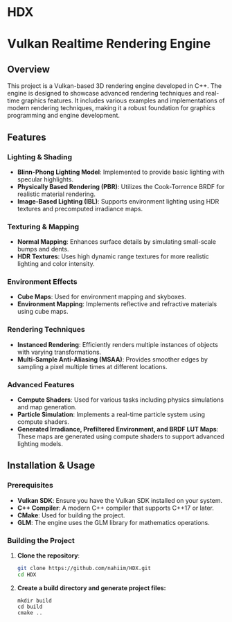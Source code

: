 # HDX
# Vulkan Realtime Rendering Engine

## Overview

This project is a Vulkan-based 3D rendering engine developed in C++. The engine is designed to showcase advanced rendering techniques and real-time graphics features. It includes various examples and implementations of modern rendering techniques, making it a robust foundation for graphics programming and engine development.

## Features

### Lighting & Shading
- **Blinn-Phong Lighting Model**: Implemented to provide basic lighting with specular highlights.
- **Physically Based Rendering (PBR)**: Utilizes the Cook-Torrence BRDF for realistic material rendering.
- **Image-Based Lighting (IBL)**: Supports environment lighting using HDR textures and precomputed irradiance maps.

### Texturing & Mapping
- **Normal Mapping**: Enhances surface details by simulating small-scale bumps and dents.
- **HDR Textures**: Uses high dynamic range textures for more realistic lighting and color intensity.

### Environment Effects
- **Cube Maps**: Used for environment mapping and skyboxes.
- **Environment Mapping**: Implements reflective and refractive materials using cube maps.

### Rendering Techniques
- **Instanced Rendering**: Efficiently renders multiple instances of objects with varying transformations.
- **Multi-Sample Anti-Aliasing (MSAA)**: Provides smoother edges by sampling a pixel multiple times at different locations.

### Advanced Features
- **Compute Shaders**: Used for various tasks including physics simulations and map generation.
- **Particle Simulation**: Implements a real-time particle system using compute shaders.
- **Generated Irradiance, Prefiltered Environment, and BRDF LUT Maps**: These maps are generated using compute shaders to support advanced lighting models.

## Installation & Usage

### Prerequisites
- **Vulkan SDK**: Ensure you have the Vulkan SDK installed on your system.
- **C++ Compiler**: A modern C++ compiler that supports C++17 or later.
- **CMake**: Used for building the project.
- **GLM**: The engine uses the GLM library for mathematics operations.

### Building the Project
1. **Clone the repository**:
   ```bash
   git clone https://github.com/nahiim/HDX.git
   cd HDX
   ```
2. **Create a build directory and generate project files:**
   ```
   mkdir build
   cd build
   cmake ..
   ```